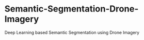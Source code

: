 # Semantic-Segmentation-Drone-Imagery
Deep Learning based Semantic Segmentation using Drone Imagery
